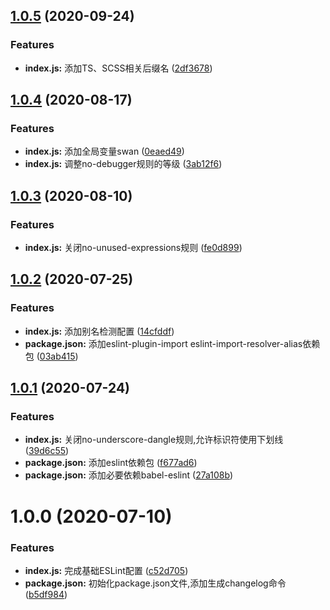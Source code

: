 ## [1.0.5](https://github.com/Oc-master/eslint-config-medusa/compare/v1.0.2...v1.0.5) (2020-09-24)


### Features

* **index.js:** 添加TS、SCSS相关后缀名 ([2df3678](https://github.com/Oc-master/eslint-config-medusa/commit/2df36789b9bf0e5b0a1814a65ae2f7466d51b608))



## [1.0.4](https://github.com/Oc-master/eslint-config-medusa/compare/v1.0.2...v1.0.4) (2020-08-17)


### Features

* **index.js:** 添加全局变量swan ([0eaed49](https://github.com/Oc-master/eslint-config-medusa/commit/0eaed490e53294579b1856f1497966966c3444d5))
* **index.js:** 调整no-debugger规则的等级 ([3ab12f6](https://github.com/Oc-master/eslint-config-medusa/commit/3ab12f64f51ee339d2d5716ce85f5fcb0762fbf6))



## [1.0.3](https://github.com/Oc-master/eslint-config-medusa/compare/v1.0.2...v1.0.3) (2020-08-10)


### Features

* **index.js:** 关闭no-unused-expressions规则 ([fe0d899](https://github.com/Oc-master/eslint-config-medusa/commit/fe0d899ee3d3921f5bc716f19d3590ac9bbc2bed))



## [1.0.2](https://github.com/Oc-master/eslint-config-medusa/compare/v1.0.1...v1.0.2) (2020-07-25)


### Features

* **index.js:** 添加别名检测配置 ([14cfddf](https://github.com/Oc-master/eslint-config-medusa/commit/14cfddfef652c84e2f208837fcc637f5fe04d93b))
* **package.json:** 添加eslint-plugin-import eslint-import-resolver-alias依赖包 ([03ab415](https://github.com/Oc-master/eslint-config-medusa/commit/03ab415af142861561b00ab96716b8034984d916))



## [1.0.1](https://github.com/Oc-master/eslint-config-medusa/compare/v1.0.0...v1.0.1) (2020-07-24)


### Features

* **index.js:** 关闭no-underscore-dangle规则,允许标识符使用下划线 ([39d6c55](https://github.com/Oc-master/eslint-config-medusa/commit/39d6c55dea1a4ae0ff20e23bd3c181de4e2ac5d7))
* **package.json:** 添加eslint依赖包 ([f677ad6](https://github.com/Oc-master/eslint-config-medusa/commit/f677ad6f9d39738bab92d4fd502d67e942398523))
* **package.json:** 添加必要依赖babel-eslint ([27a108b](https://github.com/Oc-master/eslint-config-medusa/commit/27a108b61dd0eed0ae31a7a8d657feb9618398a8))



# 1.0.0 (2020-07-10)


### Features

* **index.js:** 完成基础ESLint配置 ([c52d705](https://github.com/Oc-master/eslint-config-medusa/commit/c52d705fd213a09aa954702b899ee8817f73991f))
* **package.json:** 初始化package.json文件,添加生成changelog命令 ([b5df984](https://github.com/Oc-master/eslint-config-medusa/commit/b5df984a1fd2f0ee742a82224230c939bc7b25ac))
